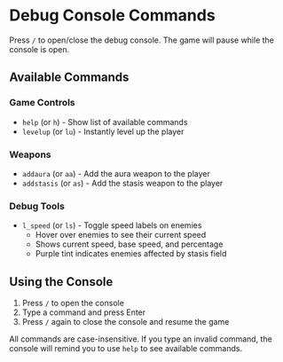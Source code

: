 # Debug Console Commands

Press `/` to open/close the debug console. The game will pause while the console is open.

## Available Commands

### Game Controls
- `help` (or `h`) - Show list of available commands
- `levelup` (or `lu`) - Instantly level up the player

### Weapons
- `addaura` (or `aa`) - Add the aura weapon to the player
- `addstasis` (or `as`) - Add the stasis weapon to the player

### Debug Tools
- `l_speed` (or `ls`) - Toggle speed labels on enemies
  - Hover over enemies to see their current speed
  - Shows current speed, base speed, and percentage
  - Purple tint indicates enemies affected by stasis field

## Using the Console

1. Press `/` to open the console
2. Type a command and press Enter
3. Press `/` again to close the console and resume the game

All commands are case-insensitive. If you type an invalid command, the console will remind you to use `help` to see available commands.
